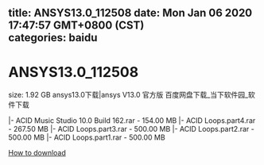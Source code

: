 
title: ANSYS13.0_112508
date: Mon Jan 06 2020 17:47:57 GMT+0800 (CST)    
categories: baidu
---

# ANSYS13.0_112508
size: 1.92 GB
 ansys13.0下载|ansys V13.0 官方版 百度网盘下载_当下软件园_软件下载
 
|- ACID Music Studio 10.0 Build 162.rar - 154.00 MB
|- ACID Loops.part4.rar - 267.50 MB
|- ACID Loops.part3.rar - 500.00 MB
|- ACID Loops.part2.rar - 500.00 MB
|- ACID Loops.part1.rar - 500.00 MB

[How to download](https://bpcam.bemobtrk.com/go/2ceec3aa-1ca2-46d6-b9ff-aaa5c184517c?jno=3665)